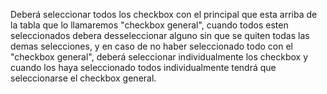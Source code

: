Deberá seleccionar todos los checkbox con el principal que esta arriba de la tabla que lo llamaremos "checkbox general", cuando todos esten seleccionados debera desseleccionar alguno sin que se quiten todas las demas selecciones, y en caso de no haber seleccionado todo con el "checkbox general", deberá seleccionar individualmente los checkbox y cuando los haya seleccionado todos individualmente tendrá que seleccionarse el checkbox general.
